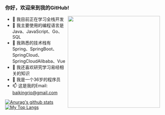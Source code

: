 ### 你好，欢迎来到我的GitHub!

<img align='right' src='http://www.jenyalestina.com/blog/wp-content/uploads/2019/05/web-development-1024x582.jpg' width='300"'>

- 🌱 我目前正在学习全栈开发
- 👯 我主要使用的编程语言是Java、JavaScript、Go、SQL
- 🤔 我熟悉的技术栈有Spring、SpringBoot、SpringCloud、SpringCloudAlibaba、Vue
- 🔭 我还喜欢研究学习易经相关的知识
- 💬 我是一个36岁的程序员
- 📫 这是我的Email: baikingrio@gmail.com

[![Anurag's github stats](https://github-readme-stats.vercel.app/api?username=baikingrio&show_icons=true&locale=cn&hide_border=true)](https://github.com/baikingrio)
[![My Top Langs](https://github-readme-stats.vercel.app/api/top-langs/?username=baikingrio&locale=cn&hide_border=true&layout=compact)](https://github.com/baikingrio)

<!--
**baikingrio/baikingrio** is a ✨ _special_ ✨ repository because its `README.md` (this file) appears on your GitHub profile.

Here are some ideas to get you started:

- 🔭 I’m currently working on ...
- 🌱 I’m currently learning ...
- 👯 I’m looking to collaborate on ...
- 🤔 I’m looking for help with ...
- 💬 Ask me about ...
- 📫 How to reach me: ...
- 😄 Pronouns: ...
- ⚡ Fun fact: ...
-->
